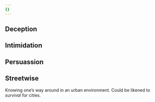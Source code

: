 ```yaml
---
{}
---
```

   
## Deception   
   
   
## Intimidation   
   
   
## Persuassion   
   
   
## Streetwise   
Knowing one’s way around in an urban environment. Could be likened to _survival_ for cities.